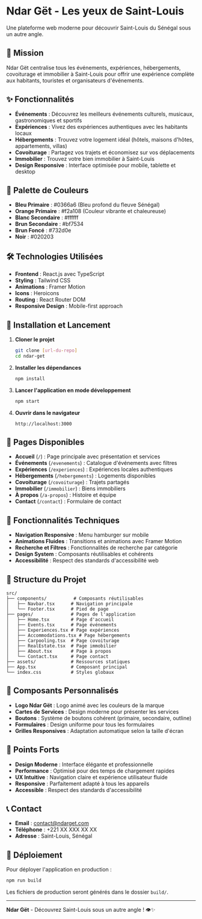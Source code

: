 # Ndar Gët - Les yeux de Saint-Louis

Une plateforme web moderne pour découvrir Saint-Louis du Sénégal sous un autre angle.

## 🎯 Mission

Ndar Gët centralise tous les événements, expériences, hébergements, covoiturage et immobilier à Saint-Louis pour offrir une expérience complète aux habitants, touristes et organisateurs d'événements.

## ✨ Fonctionnalités

- **Événements** : Découvrez les meilleurs événements culturels, musicaux, gastronomiques et sportifs
- **Expériences** : Vivez des expériences authentiques avec les habitants locaux
- **Hébergements** : Trouvez votre logement idéal (hôtels, maisons d'hôtes, appartements, villas)
- **Covoiturage** : Partagez vos trajets et économisez sur vos déplacements
- **Immobilier** : Trouvez votre bien immobilier à Saint-Louis
- **Design Responsive** : Interface optimisée pour mobile, tablette et desktop

## 🎨 Palette de Couleurs

- **Bleu Primaire** : #0366a6 (Bleu profond du fleuve Sénégal)
- **Orange Primaire** : #f2a108 (Couleur vibrante et chaleureuse)
- **Blanc Secondaire** : #ffffff
- **Brun Secondaire** : #bf7534
- **Brun Foncé** : #732d0e
- **Noir** : #020203

## 🛠️ Technologies Utilisées

- **Frontend** : React.js avec TypeScript
- **Styling** : Tailwind CSS
- **Animations** : Framer Motion
- **Icons** : Heroicons
- **Routing** : React Router DOM
- **Responsive Design** : Mobile-first approach

## 🚀 Installation et Lancement

1. **Cloner le projet**
   ```bash
   git clone [url-du-repo]
   cd ndar-get
   ```

2. **Installer les dépendances**
   ```bash
   npm install
   ```

3. **Lancer l'application en mode développement**
   ```bash
   npm start
   ```

4. **Ouvrir dans le navigateur**
   ```
   http://localhost:3000
   ```

## 📱 Pages Disponibles

- **Accueil** (`/`) : Page principale avec présentation et services
- **Événements** (`/evenements`) : Catalogue d'événements avec filtres
- **Expériences** (`/experiences`) : Expériences locales authentiques
- **Hébergements** (`/hebergements`) : Logements disponibles
- **Covoiturage** (`/covoiturage`) : Trajets partagés
- **Immobilier** (`/immobilier`) : Biens immobiliers
- **À propos** (`/a-propos`) : Histoire et équipe
- **Contact** (`/contact`) : Formulaire de contact

## 🎯 Fonctionnalités Techniques

- **Navigation Responsive** : Menu hamburger sur mobile
- **Animations Fluides** : Transitions et animations avec Framer Motion
- **Recherche et Filtres** : Fonctionnalités de recherche par catégorie
- **Design System** : Composants réutilisables et cohérents
- **Accessibilité** : Respect des standards d'accessibilité web

## 📁 Structure du Projet

```
src/
├── components/          # Composants réutilisables
│   ├── Navbar.tsx      # Navigation principale
│   └── Footer.tsx      # Pied de page
├── pages/              # Pages de l'application
│   ├── Home.tsx        # Page d'accueil
│   ├── Events.tsx      # Page événements
│   ├── Experiences.tsx # Page expériences
│   ├── Accommodations.tsx # Page hébergements
│   ├── Carpooling.tsx  # Page covoiturage
│   ├── RealEstate.tsx  # Page immobilier
│   ├── About.tsx       # Page à propos
│   └── Contact.tsx     # Page contact
├── assets/             # Ressources statiques
├── App.tsx             # Composant principal
└── index.css           # Styles globaux
```

## 🎨 Composants Personnalisés

- **Logo Ndar Gët** : Logo animé avec les couleurs de la marque
- **Cartes de Services** : Design moderne pour présenter les services
- **Boutons** : Système de boutons cohérent (primaire, secondaire, outline)
- **Formulaires** : Design uniforme pour tous les formulaires
- **Grilles Responsives** : Adaptation automatique selon la taille d'écran

## 🌟 Points Forts

- **Design Moderne** : Interface élégante et professionnelle
- **Performance** : Optimisé pour des temps de chargement rapides
- **UX Intuitive** : Navigation claire et expérience utilisateur fluide
- **Responsive** : Parfaitement adapté à tous les appareils
- **Accessible** : Respect des standards d'accessibilité

## 📞 Contact

- **Email** : contact@ndarget.com
- **Téléphone** : +221 XX XXX XX XX
- **Adresse** : Saint-Louis, Sénégal

## 🚀 Déploiement

Pour déployer l'application en production :

```bash
npm run build
```

Les fichiers de production seront générés dans le dossier `build/`.

---

**Ndar Gët** - Découvrez Saint-Louis sous un autre angle ! 👁️✨
